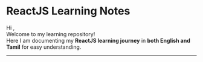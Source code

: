 #  ReactJS Learning Notes 

Hi ,  
Welcome to my learning repository!  
Here I am documenting my **ReactJS learning journey** in **both English and Tamil** for easy understanding.  

---